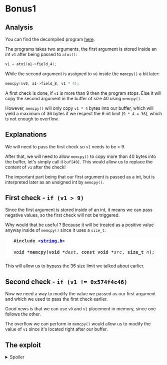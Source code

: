 # Bonus1

## Analysis

You can find the decompiled program [here](./bonus1_decomp.c).

The programs takes two arguments, the first argument is stored inside an int `v1` after being passed to `atoi()`:

```c
v1 = atoi(a1->field_4);
```

While the second argument is assigned to `v0` inside the `memcpy()` a bit later:

```c
memcpy(&v0, a1->field_8, v1 * 4);
```

A first check is done, if `v1` is more than 9 then the program stops. Else it will copy the second argument in the buffer of size 40 using `memcpy()`.

However, `memcpy()` will only copy `v1 * 4` bytes into our buffer, which will yield a maximum of 36 bytes if we respect the 9 int limit (`9 * 4 = 36`), which is not enough to overflow.

## Explanations

We will need to pass the first check so `v1` needs to be < 9.

After that, we will need to allow `memcpy()` to copy more than 40 bytes into the buffer, let's simply call it `buf[40]`. This would allow us to replace the content of `v1` after the check!

The important part being that our first argument is passed as a int, but is interpreted later as an unsigned int by `memcpy()`.

## First check - `if (v1 > 9)`

Since the first argument is stored inside of an int, it means we can pass negative values, so the first check will not be triggered.

Why would that be useful ? Because it will be treated as a positive value anyway inside of `memcpy()` since it uses a `size_t`:

![alt text](image.png)

This will allow us to bypass the 36 size limit we talked about earlier.

## Second check - `if (v1 != 0x574f4c46)`

Now we need a way to modify the value we passed as our first argument and which we used to pass the first check earlier.

Good news is that we can use `v0` and `v1` placement in memory, since one follows the other.

The overflow we can perform in `memcpy()` would allow us to modify the value of `v1` since it's located right after our buffer.

## The exploit

<details>
  <summary>Spoiler</summary>

First, we need to find a value which allows us to pass the first check while overflowing on `v1` during the `memcpy()`.

Since `v0` has a size of 40, `v1 * 4` needs to be equal to 40 + size of what we want to write inside `v1(sizeof(int) = 4)` => 44.

To find this value, we used [this tool](./test.c) which allowed us to find a value that corresponds to our criteria.

This gave us `-2147483637`, which converted as an unsigned int equals 44.

The only thing left to do is to pass 40 filler characters and the value we want to pass the second check as the second argument, being `0x574f4c46`.

### The payload

```bash
bonus1@RainFall:~$ ./bonus1 -2147483637 $(python -c 'print "A" * 40 + "\x46\x4c\x4f\x57"')
$ whoami
bonus2
$ cat /home/user/bonus2/.pass
579bd19263eb8655e4cf7b742d75edf8c38226925d78db8163506f5191825245
$ 
```

</details>